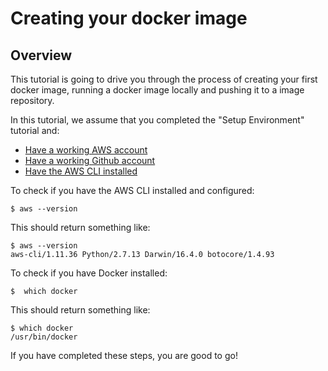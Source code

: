 # Creating your docker image

## Overview

This tutorial is going to drive you through the process of creating your first docker image, running a docker image locally and pushing it to a image repository.

In this tutorial, we assume that you completed the "Setup Environment" tutorial and:

* [Have a working AWS account](<https://aws.amazon.com>)
* [Have a working Github account](<https://www.github.com>)
* [Have the AWS CLI installed](<http://docs.aws.amazon.com/cli/latest/userguide/installing.html>)

To check if you have the AWS CLI installed and configured:

    $ aws --version

This should return something like:

    $ aws --version
    aws-cli/1.11.36 Python/2.7.13 Darwin/16.4.0 botocore/1.4.93

To check if you have Docker installed:

    $  which docker

This should return something like:

    $ which docker
    /usr/bin/docker

If you have completed these steps, you are good to go!
